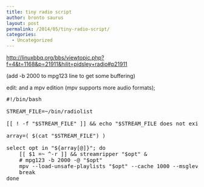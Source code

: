 ```yaml
---
title: tiny radio script
author: bronto saurus
layout: post
permalink: /2014/05/tiny-radio-script/
categories:
  - Uncategorized
---
```

<http://linuxbbq.org/bbs/viewtopic.php?f=4&t=1168&p=21911&hilit=pidsley+radio#p21911>

(add -b 2000 to mpg123 line to get some buffering)

edit: and a mpv edition (mpv supports more audio formats);

<pre>#!/bin/bash

STREAM_FILE=~/bin/radiolist

[[ ! -f "$STREAM_FILE" ]] &#038;&#038; echo "$STREAM_FILE does not exist" &#038;&#038; exit 1

array=( $(cat "$STREAM_FILE") )

select opt in "${array[@]}"; do
    [[ $1 =~ ^-r ]] &#038;&#038; streamripper "$opt" &#038;
    # mpg123 -b 2000 -@ "$opt"
    mpv --load-unsafe-playlists "$opt" --cache 1000 --msglevel=cplayer=no:ffmpeg/audio=no:ffmpeg/demuxer=no:ffmpeg/video=no:ad=no --no-video
    break
done
</pre>